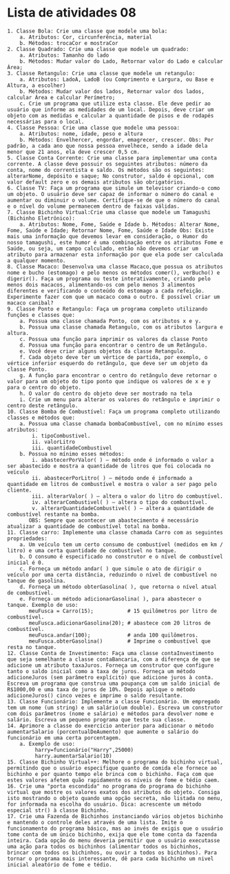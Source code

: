 # Lista de atividades 08

    1. Classe Bola: Crie uma classe que modele uma bola:
        a. Atributos: Cor, circunferência, material
        b. Métodos: trocaCor e mostraCor
    2. Classe Quadrado: Crie uma classe que modele um quadrado:
        a. Atributos: Tamanho do lado
        b. Métodos: Mudar valor do Lado, Retornar valor do Lado e calcular Área;
    3. Classe Retangulo: Crie uma classe que modele um retangulo:
        a. Atributos: LadoA, LadoB (ou Comprimento e Largura, ou Base e Altura, a escolher)
        b. Métodos: Mudar valor dos lados, Retornar valor dos lados, calcular Área e calcular Perímetro;
        c. Crie um programa que utilize esta classe. Ele deve pedir ao usuário que informe as medidades de um local. Depois, deve criar um objeto com as medidas e calcular a quantidade de pisos e de rodapés necessárias para o local.
    4. Classe Pessoa: Crie uma classe que modele uma pessoa:
        a. Atributos: nome, idade, peso e altura
        b. Métodos: Envelhercer, engordar, emagrecer, crescer. Obs: Por padrão, a cada ano que nossa pessoa envelhece, sendo a idade dela menor que 21 anos, ela deve crescer 0,5 cm.
    5. Classe Conta Corrente: Crie uma classe para implementar uma conta corrente. A classe deve possuir os seguintes atributos: número da conta, nome do correntista e saldo. Os métodos são os seguintes: alterarNome, depósito e saque; No construtor, saldo é opcional, com valor default zero e os demais atributos são obrigatórios.
    6. Classe TV: Faça um programa que simule um televisor criando-o como um objeto. O usuário deve ser capaz de informar o número do canal e aumentar ou diminuir o volume. Certifique-se de que o número do canal e o nível do volume permanecem dentro de faixas válidas.
    7. Classe Bichinho Virtual:Crie uma classe que modele um Tamagushi (Bichinho Eletrônico):
        a. Atributos: Nome, Fome, Saúde e Idade b. Métodos: Alterar Nome, Fome, Saúde e Idade; Retornar Nome, Fome, Saúde e Idade Obs: Existe mais uma informação que devemos levar em consideração, o Humor do nosso tamagushi, este humor é uma combinação entre os atributos Fome e Saúde, ou seja, um campo calculado, então não devemos criar um atributo para armazenar esta informação por que ela pode ser calculada a qualquer momento.
    8. Classe Macaco: Desenvolva uma classe Macaco,que possua os atributos nome e bucho (estomago) e pelo menos os métodos comer(), verBucho() e digerir(). Faça um programa ou teste interativamente, criando pelo menos dois macacos, alimentando-os com pelo menos 3 alimentos diferentes e verificando o conteúdo do estomago a cada refeição. Experimente fazer com que um macaco coma o outro. É possível criar um macaco canibal?
    9. Classe Ponto e Retangulo: Faça um programa completo utilizando funções e classes que:
        a. Possua uma classe chamada Ponto, com os atributos x e y.
        b. Possua uma classe chamada Retangulo, com os atributos largura e altura.
        c. Possua uma função para imprimir os valores da classe Ponto
        d. Possua uma função para encontrar o centro de um Retângulo.
        e. Você deve criar alguns objetos da classe Retangulo.
        f. Cada objeto deve ter um vértice de partida, por exemplo, o vértice inferior esquerdo do retângulo, que deve ser um objeto da classe Ponto.
        g. A função para encontrar o centro do retângulo deve retornar o valor para um objeto do tipo ponto que indique os valores de x e y para o centro do objeto.
        h. O valor do centro do objeto deve ser mostrado na tela
        i. Crie um menu para alterar os valores do retângulo e imprimir o centro deste retângulo.
    10. Classe Bomba de Combustível: Faça um programa completo utilizando classes e métodos que:
        a. Possua uma classe chamada bombaCombustível, com no mínimo esses atributos:
            i. tipoCombustivel.
            ii. valorLitro
            iii. quantidadeCombustivel
        b. Possua no mínimo esses métodos:
            i. abastecerPorValor( ) – método onde é informado o valor a ser abastecido e mostra a quantidade de litros que foi colocada no veículo
            ii. abastecerPorLitro( ) – método onde é informado a quantidade em litros de combustível e mostra o valor a ser pago pelo cliente.
            iii. alterarValor( ) – altera o valor do litro do combustível.
            iv. alterarCombustivel( ) – altera o tipo do combustível.
            v. alterarQuantidadeCombustivel( ) – altera a quantidade de combustível restante na bomba.
           OBS: Sempre que acontecer um abastecimento é necessário atualizar a quantidade de combustível total na bomba.
    11. Classe carro: Implemente uma classe chamada Carro com as seguintes propriedades:
        a. Um veículo tem um certo consumo de combustível (medidos em km / litro) e uma certa quantidade de combustível no tanque.
        b. O consumo é especificado no construtor e o nível de combustível inicial é 0.
        c. Forneça um método andar( ) que simule o ato de dirigir o veículo por uma certa distância, reduzindo o nível de combustível no tanque de gasolina.
        d. Forneça um método obterGasolina( ), que retorna o nível atual de combustível.
        e. Forneça um método adicionarGasolina( ), para abastecer o tanque. Exemplo de uso:
           meuFusca = Carro(15);           # 15 quilômetros por litro de combustível.
           meuFusca.adicionarGasolina(20); # abastece com 20 litros de combustível.
           meuFusca.andar(100);            # anda 100 quilômetros.
           meuFusca.obterGasolina()        # Imprime o combustível que resta no tanque.
    12. Classe Conta de Investimento: Faça uma classe contaInvestimento que seja semelhante a classe contaBancaria, com a diferença de que se adicione um atributo taxaJuros. Forneça um construtor que configure tanto o saldo inicial como a taxa de juros. Forneça um método adicioneJuros (sem parâmetro explícito) que adicione juros à conta. Escreva um programa que construa uma poupança com um saldo inicial de R$1000,00 e uma taxa de juros de 10%. Depois aplique o método adicioneJuros() cinco vezes e imprime o saldo resultante.
    13. Classe Funcionário: Implemente a classe Funcionário. Um empregado tem um nome (um string) e um salário(um double). Escreva um construtor com dois parâmetros (nome e salário) e métodos para devolver nome e salário. Escreva um pequeno programa que teste sua classe.
    14. Aprimore a classe do exercício anterior para adicionar o método aumentarSalario (porcentualDeAumento) que aumente o salário do funcionário em uma certa porcentagem.
        a. Exemplo de uso:
             harry=funcionário("Harry",25000)
             harry.aumentarSalario(10)
    15. Classe Bichinho Virtual++: Melhore o programa do bichinho virtual, permitindo que o usuário especifique quanto de comida ele fornece ao bichinho e por quanto tempo ele brinca com o bichinho. Faça com que estes valores afetem quão rapidamente os níveis de fome e tédio caem.
    16. Crie uma "porta escondida" no programa do programa do bichinho virtual que mostre os valores exatos dos atributos do objeto. Consiga isto mostrando o objeto quando uma opção secreta, não listada no menu, for informada na escolha do usuário. Dica: acrescente um método especial str() à classe Bichinho.
    17. Crie uma Fazenda de Bichinhos instanciando vários objetos bichinho e mantendo o controle deles através de uma lista. Imite o funcionamento do programa básico, mas ao invés de exigis que o usuário tome conta de um único bichinho, exija que ele tome conta da fazenda inteira. Cada opção do menu deveria permitir que o usuário executasse uma ação para todos os bichinhos (alimentar todos os bichinhos, brincar com todos os bichinhos, ou ouvir a todos os bichinhos). Para tornar o programa mais interessante, dê para cada bichinho um nivel inicial aleatório de fome e tédio.